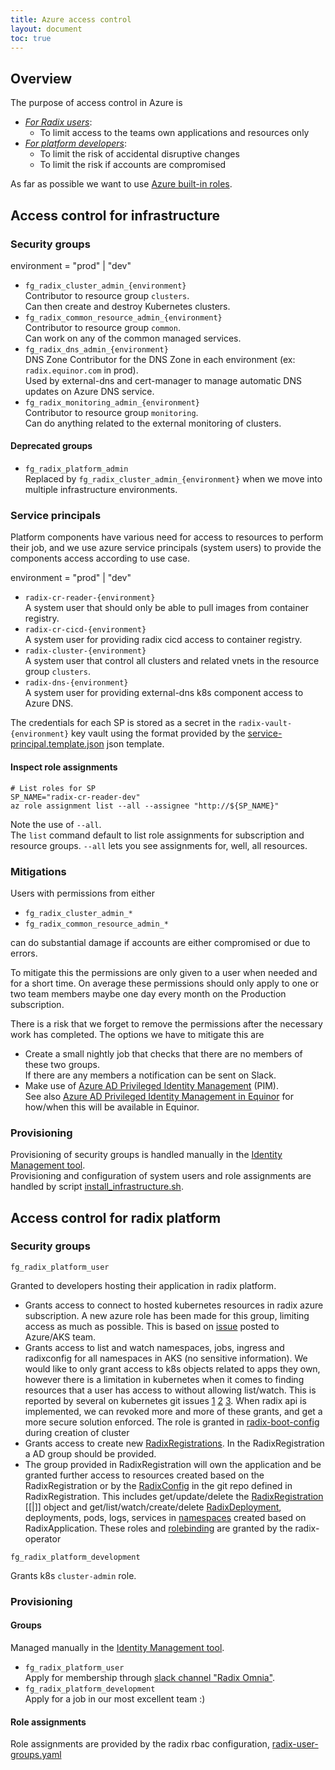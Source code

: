 ```yaml
---
title: Azure access control
layout: document
toc: true
---
```


## Overview

The purpose of access control in Azure is

- [_For Radix users_](#platform):
  - To limit access to the teams own applications and resources only
- [_For platform developers_](#infrastructure):
  - To limit the risk of accidental disruptive changes
  - To limit the risk if accounts are compromised

As far as possible we want to use [Azure built-in roles](https://docs.microsoft.com/en-us/azure/role-based-access-control/built-in-roles).  

## Access control for infrastructure <a name="infrastructure"></a>

### Security groups 

environment = "prod" | "dev"

- `fg_radix_cluster_admin_{environment}`  
  Contributor to resource group `clusters`.  
  Can then create and destroy Kubernetes clusters.
- `fg_radix_common_resource_admin_{environment}`  
  Contributor to resource group `common`.  
  Can work on any of the common managed services.
- `fg_radix_dns_admin_{environment}`  
  DNS Zone Contributor for the DNS Zone in each environment (ex: `radix.equinor.com` in prod).  
  Used by external-dns and cert-manager to manage automatic DNS updates on Azure DNS service.
- `fg_radix_monitoring_admin_{environment}`  
  Contributor to resource group `monitoring`.  
  Can do anything related to the external monitoring of clusters.

#### Deprecated groups

- `fg_radix_platform_admin`  
  Replaced by `fg_radix_cluster_admin_{environment}` when we move into multiple infrastructure environments.

### Service principals

Platform components have various need for access to resources to perform their job, and we use azure service principals (system users) to provide the components access according to use case.  

environment = "prod" | "dev"

- `radix-cr-reader-{environment}`  
   A system user that should only be able to pull images from container registry.
- `radix-cr-cicd-{environment}`  
   A system user for providing radix cicd access to container registry.
- `radix-cluster-{environment}`  
   A system user that control all clusters and related vnets in the resource group `clusters`.
- `radix-dns-{environment}`  
  A system user for providing external-dns k8s component access to Azure DNS.

The credentials for each SP is stored as a secret in the `radix-vault-{environment}` key vault using the format provided by the [service-principal.template.json](https://github.com/equinor/radix-platform/blob/master/scripts/service-principal.template.json) json template.

#### Inspect role assignments
```
# List roles for SP
SP_NAME="radix-cr-reader-dev"
az role assignment list --all --assignee "http://${SP_NAME}"
```

Note the use of `--all`.  
The `list` command default to list role assignments for subscription and resource groups. `--all` lets you see assignments for, well, all resources.

### Mitigations

Users with permissions from either

- `fg_radix_cluster_admin_*`
- `fg_radix_common_resource_admin_*`

can do substantial damage if accounts are either compromised or due to errors.

To mitigate this the permissions are only given to a user when needed and for a short time. On average these permissions should only apply to one or two team members maybe one day every month on the Production subscription.

There is a risk that we forget to remove the permissions after the necessary work has completed. The options we have to mitigate this are

- Create a small nightly job that checks that there are no members of these two groups.  
  If there are any members a notification can be sent on Slack.
- Make use of [Azure AD Privileged Identity Management](https://docs.microsoft.com/en-us/azure/active-directory/privileged-identity-management/pim-configure) (PIM).  
  See also [Azure AD Privileged Identity Management in Equinor](./pim.md) for how/when this will be available in Equinor.  

### Provisioning

Provisioning of security groups is handled manually in the [Identity Management tool](https://github.com/equinor/radix-private/blob/master/howto-add-user-to-ad-group.md).  
Provisioning and configuration of system users and role assignments are handled by script [install_infrastructure.sh](https://github.com/equinor/radix-platform/blob/master/scripts/install_infrastructure.sh).

## Access control for radix platform <a name="platform"></a>

### Security groups

`fg_radix_platform_user`

Granted to developers hosting their application in radix platform. 


- Grants access to connect to hosted kubernetes resources in radix azure subscription. A new azure role has been made for this group, limiting access as much as possible. This is based on [issue](https://github.com/Azure/AKS/issues/413#issuecomment-410334065) posted to Azure/AKS team.  
- Grants access to list and watch namespaces, jobs, ingress and radixconfig for all namespaces in AKS (no sensitive information). We would like to only grant access to k8s objects related to apps they own, however there is a limitation in kubernetes when it comes to finding resources that a user has access to without allowing list/watch. This is reported by several on kubernetes git issues [1](https://github.com/kubernetes/community/issues/1486) [2](https://github.com/kubernetes/kubernetes/issues/58262) [3](https://github.com/kubernetes/kubernetes/issues/40403). When radix api is implemented, we can revoked more and more of these grants, and get a more secure solution enforced. The role is granted in [radix-boot-config](https://github.com/equinor/radix-boot-configs/pull/50) during creation of cluster
- Grants access to create new [RadixRegistrations](https://github.com/equinor/radix-operator/blob/developer/docs/radixregistration.md). In the RadixRegistration a AD group should be provided. 
- The group provided in RadixRegistration will own the application and be granted further access to resources created based on the RadixRegistration or by the [RadixConfig](https://github.com/equinor/radix-operator/blob/developer/docs/radixconfig.md) in the git repo defined in RadixRegistration. This includes get/update/delete the [RadixRegistration](https://github.com/equinor/radix-operator/blob/developer/pkg/apis/kube/roles.go) [[|]] object and get/list/watch/create/delete [RadixDeployment](https://github.com/equinor/radix-operator/blob/developer/pkg/apis/kube/roles.go), deployments, pods, logs, services in [namespaces](https://github.com/equinor/radix-operator/blob/developer/charts/radix-operator/templates/rbac.yaml) created based on RadixApplication. These roles and [rolebinding](https://github.com/equinor/radix-operator/blob/developer/pkg/apis/kube/rolebinding.go) are granted by the radix-operator


`fg_radix_platform_development`  

Grants k8s `cluster-admin` role.

### Provisioning

#### Groups

Managed manually in the [Identity Management tool](https://github.com/equinor/radix-private/blob/master/howto-add-user-to-ad-group.md).

- `fg_radix_platform_user`  
   Apply for membership through [slack channel "Radix Omnia"](https://equinor.slack.com/messages/CBKM6N2JY/convo/G9M0R6BSB-1535027466.000100/). 
- `fg_radix_platform_development`  
  Apply for a job in our most excellent team :)
 
#### Role assignments

Role assignments are provided by the radix rbac configuration, [radix-user-groups.yaml](https://github.com/equinor/radix-platform/blob/master/charts/radix-stage1/templates/radix-user-groups.yaml)